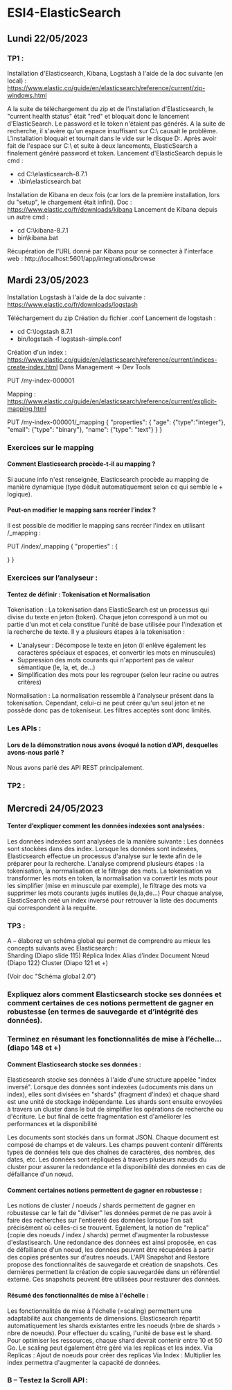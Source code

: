 # ESI4-ElasticSearch

## Lundi 22/05/2023 
### TP1 :

Installation d'Elasticsearch, Kibana, Logstash à l'aide de la doc suivante (en local) : https://www.elastic.co/guide/en/elasticsearch/reference/current/zip-windows.html 

A la suite de téléchargement du zip et de l'installation d'Elasticsearch, le "current health status" était "red" et bloquait donc le lancement d'ElasticSearch.
Le password et le token n'étaient pas générés.
A la suite de recherche, il s'avère qu'un espace insuffisant sur C:\ causait le problème. L'installation bloquait et tournait dans le vide sur le disque D:\.
Après avoir fait de l'espace sur C:\ et suite à deux lancements, ElasticSearch a finalement généré password et token.
Lancement d'ElasticSearch depuis le cmd :
- cd C:\elasticsearch-8.7.1
- .\bin\elasticsearch.bat

Installation de Kibana en deux fois (car lors de la première installation, lors du "setup", le chargement était infini). Doc : https://www.elastic.co/fr/downloads/kibana
Lancement de Kibana depuis un autre cmd :
- cd C:\kibana-8.7.1
- bin\kibana.bat

Récupération de l'URL donné par Kibana pour se connecter à l'interface web :
http://localhost:5601/app/integrations/browse

## Mardi 23/05/2023

Installation Logstash à l'aide de la doc suivante : https://www.elastic.co/fr/downloads/logstash

Téléchargement du zip
Création du fichier .conf
Lancement de logstash :
- cd C:\logstash 8.7.1
- bin/logstash -f logstash-simple.conf

Création d'un index : https://www.elastic.co/guide/en/elasticsearch/reference/current/indices-create-index.html
Dans Management -> Dev Tools

PUT /my-index-000001

Mapping : https://www.elastic.co/guide/en/elasticsearch/reference/current/explicit-mapping.html

 PUT /my-index-000001/_mapping
 {
     "properties": {
       "age": {"type":"integer"},
       "email": {"type": "binary"},
       "name": {"type": "text"}
     }
 }
 
 ### Exercices sur le mapping
 
 #### Comment Elasticsearch procède-t-il au mapping ?
 Si aucune info n'est renseignée, Elasticsearch procède au mapping de manière dynamique (type déduit automatiquement selon ce qui semble le + logique).

#### Peut-on modifier le mapping sans recréer l’index ?  
Il est possible de modifier le mapping sans recréer l'index en utilisant /_mapping :

PUT /index/_mapping
 {
   "properties" : {
   
   }
 }
### Exercices sur l’analyseur :  

#### Tentez de définir : Tokenisation et Normalisation 

Tokenisation : La tokenisation dans ElasticSearch est un processus qui divise du texte en jeton (token). Chaque jeton correspond à un mot ou partie d'un mot et cela constitue l'unité de base utilisée pour l'indexation et la recherche de texte.
Il y a plusieurs étapes à la tokenisation :
- L'analyseur : Décompose le texte en jeton (il enlève également les caractères spéciaux et espaces, et convertir les mots en minuscules)
- Suppression des mots courants qui n'apportent pas de valeur sémantique (le, la, et, de...)
- Simplification des mots pour les regrouper (selon leur racine ou autres critères)

Normalisation : La normalisation ressemble à l'analyseur présent dans la tokenisation. Cependant, celui-ci ne peut créer qu'un seul jeton et ne possède donc pas de tokeniseur. Les filtres acceptés sont donc limités.

### Les APIs :

#### Lors de la démonstration nous avons évoqué la notion d’API, desquelles avons-nous parlé ?

Nous avons parlé des API REST principalement.

### TP2 :

## Mercredi 24/05/2023

#### Tenter d’expliquer comment les données indexées sont analysées : 

Les données indexées sont analysées de la manière suivante : 
Les données sont stockées dans des index. Lorsque les données sont indexées, Elasticsearch effectue un processus d'analyse sur le texte afin de le préparer pour la recherche. L'analyse comprend plusieurs étapes : la tokenisation, la norrmalisation et le filtrage des mots.
La tokenisation va transformer les mots en token, la normalisation va convertir les mots pour les simplifier (mise en minuscule par exemple), le filtrage des mots va supprimer les mots courants jugés inutiles (le,la,de...)
Pour chaque analyse, ElasticSearch créé un index inversé pour retrouver la liste des documents qui correspondent à la requête.

### TP3 :

A – élaborez un schéma global qui permet de comprendre au mieux les concepts suivants avec Elasticsearch :  
Sharding (Diapo slide 115) 
Réplica 
Index 
Alias d’index 
Document 
Nœud (Diapo 122) 
Cluster (Diapo 121 et +) 

(Voir doc "Schéma global 2.0")

### Expliquez alors comment Elasticsearch stocke ses données et comment certaines de ces notions permettent de gagner en robustesse (en termes de sauvegarde et d’intégrité des données). 
### Terminez en résumant les fonctionnalités de mise à l’échelle… (diapo 148 et +) 

#### Comment Elasticsearch stocke ses données :
Elasticsearch stocke ses données à l'aide d'une structure appelée "index inversé". 
Lorsque des données sont indexées (=documents mis dans un index), elles sont divisées en "shards" (fragment d'index) et chaque shard est une unité de stockage indépendante. Les shards sont ensuite envoyées à travers un cluster dans le but de simplifier les opérations de recherche ou d'écriture. Le but final de cette fragmentation est d'améliorer les performances et la disponibilité

Les documents sont stockés dans un format JSON. Chaque document est composé de champs et de valeurs. Les champs peuvent contenir différents types de données tels que des chaînes de caractères, des nombres, des dates, etc.
Les données sont répliquées à travers plusieurs nœuds du cluster pour assurer la redondance et la disponibilité des données en cas de défaillance d'un nœud.

#### Comment certaines notions permettent de gagner en robustesse :
Les notions de cluster / noeuds / shards permettent de gagner en robustesse car le fait de "diviser" les données permet de ne pas avoir à faire des recherches sur l'entiereté des données lorsque l'on sait précisément où celles-ci se trouvent.
Egalement, la notion de "replica" (copie des noeuds / index / shards) permet d'augmenter la robustesse d'eslastisearch. Une redondance des données est ainsi proposée, en cas de défaillance d'un noeud, les données peuvent être récupérées à partir des copies présentes sur d'autres noeuds.
L'API Snapshot and Restore propose des fonctionnalités de sauvegarde et création de snapshots. Ces dernières permettent la création de copie sauvegardée dans un référentiel externe. Ces snapshots peuvent être utilisées pour restaurer des données.

#### Résumé des fonctionnalités de mise à l'échelle :
Les fonctionnalités de mise à l'échelle (=scaling) permettent une adaptabilité aux changements de dimensions.
Elasticsearch répartit automatiquement les shards existantes entre les noeuds (nbre de shards > nbre de noeuds).
Pour effectuer du scaling, l'unité de base est le shard. Pour optimiser les ressources, chaque shard devrait contenir entre 10 et 50 Go.
Le scaling peut également être géré via les replicas et les index.
Via Replicas : Ajout de noeuds pour créer des replicas
Via Index : Multiplier les index permettra d'augmenter la capacité de données.

### B – Testez la Scroll API :


